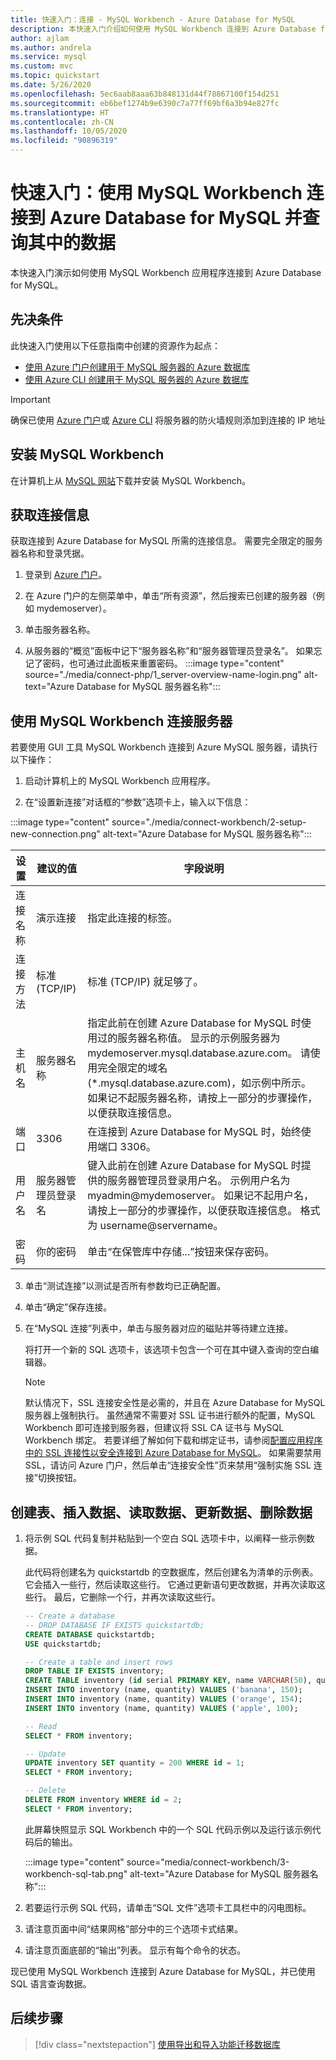 ```yaml
---
title: 快速入门：连接 - MySQL Workbench - Azure Database for MySQL
description: 本快速入门介绍如何使用 MySQL Workbench 连接到 Azure Database for MySQL 并查询其中的数据。
author: ajlam
ms.author: andrela
ms.service: mysql
ms.custom: mvc
ms.topic: quickstart
ms.date: 5/26/2020
ms.openlocfilehash: 5ec6aab8aaa63b848131d44f78867100f154d251
ms.sourcegitcommit: eb6bef1274b9e6390c7a77ff69bf6a3b94e827fc
ms.translationtype: HT
ms.contentlocale: zh-CN
ms.lasthandoff: 10/05/2020
ms.locfileid: "90896319"
---
```

# <a name="quickstart-use-mysql-workbench-to-connect-and-query-data-in-azure-database-for-mysql"></a>快速入门：使用 MySQL Workbench 连接到 Azure Database for MySQL 并查询其中的数据

本快速入门演示如何使用 MySQL Workbench 应用程序连接到 Azure Database for MySQL。

## <a name="prerequisites"></a>先决条件

此快速入门使用以下任意指南中创建的资源作为起点：
- [使用 Azure 门户创建用于 MySQL 服务器的 Azure 数据库](./quickstart-create-mysql-server-database-using-azure-portal.md)
- [使用 Azure CLI 创建用于 MySQL 服务器的 Azure 数据库](./quickstart-create-mysql-server-database-using-azure-cli.md)

> [!IMPORTANT] 
> 确保已使用 [Azure 门户](./howto-manage-firewall-using-portal.md)或 [Azure CLI](./howto-manage-firewall-using-cli.md) 将服务器的防火墙规则添加到连接的 IP 地址

## <a name="install-mysql-workbench"></a>安装 MySQL Workbench
在计算机上从 [MySQL 网站](https://dev.mysql.com/downloads/workbench/)下载并安装 MySQL Workbench。

## <a name="get-connection-information"></a>获取连接信息
获取连接到 Azure Database for MySQL 所需的连接信息。 需要完全限定的服务器名称和登录凭据。

1. 登录到 [Azure 门户](https://portal.azure.com/)。

2. 在 Azure 门户的左侧菜单中，单击“所有资源”，然后搜索已创建的服务器（例如 mydemoserver）。

3. 单击服务器名称。

4. 从服务器的“概览”面板中记下“服务器名称”和“服务器管理员登录名”。   如果忘记了密码，也可通过此面板来重置密码。
 :::image type="content" source="./media/connect-php/1_server-overview-name-login.png" alt-text="Azure Database for MySQL 服务器名称":::

## <a name="connect-to-the-server-by-using-mysql-workbench"></a>使用 MySQL Workbench 连接服务器 
若要使用 GUI 工具 MySQL Workbench 连接到 Azure MySQL 服务器，请执行以下操作：

1.    启动计算机上的 MySQL Workbench 应用程序。 

2.    在“设置新连接”对话框的“参数”选项卡上，输入以下信息：

:::image type="content" source="./media/connect-workbench/2-setup-new-connection.png" alt-text="Azure Database for MySQL 服务器名称":::

| **设置** | **建议的值** | **字段说明** |
|---|---|---|
|    连接名称 | 演示连接 | 指定此连接的标签。 |
| 连接方法 | 标准 (TCP/IP) | 标准 (TCP/IP) 就足够了。 |
| 主机名 | 服务器名称 | 指定此前在创建 Azure Database for MySQL 时使用过的服务器名称值。 显示的示例服务器为 mydemoserver.mysql.database.azure.com。 请使用完全限定的域名 (\*.mysql.database.azure.com)，如示例中所示。 如果记不起服务器名称，请按上一部分的步骤操作，以便获取连接信息。  |
| 端口 | 3306 | 在连接到 Azure Database for MySQL 时，始终使用端口 3306。 |
| 用户名 |  服务器管理员登录名 | 键入此前在创建 Azure Database for MySQL 时提供的服务器管理员登录用户名。 示例用户名为 myadmin@mydemoserver。 如果记不起用户名，请按上一部分的步骤操作，以便获取连接信息。 格式为 username\@servername。
| 密码 | 你的密码 | 单击“在保管库中存储...”按钮来保存密码。 |

3.   单击“测试连接”以测试是否所有参数均已正确配置。 

4.   单击“确定”保存连接。 

5.   在“MySQL 连接”列表中，单击与服务器对应的磁贴并等待建立连接。

        将打开一个新的 SQL 选项卡，该选项卡包含一个可在其中键入查询的空白编辑器。
    
        > [!NOTE]
        > 默认情况下，SSL 连接安全性是必需的，并且在 Azure Database for MySQL 服务器上强制执行。 虽然通常不需要对 SSL 证书进行额外的配置，MySQL Workbench 即可连接到服务器，但建议将 SSL CA 证书与 MySQL Workbench 绑定。 若要详细了解如何下载和绑定证书，请参阅[配置应用程序中的 SSL 连接性以安全连接到 Azure Database for MySQL](./howto-configure-ssl.md)。  如果需要禁用 SSL，请访问 Azure 门户，然后单击“连接安全性”页来禁用“强制实施 SSL 连接”切换按钮。

## <a name="create-a-table-insert-data-read-data-update-data-delete-data"></a>创建表、插入数据、读取数据、更新数据、删除数据
1. 将示例 SQL 代码复制并粘贴到一个空白 SQL 选项卡中，以阐释一些示例数据。

    此代码将创建名为 quickstartdb 的空数据库，然后创建名为清单的示例表。 它会插入一些行，然后读取这些行。 它通过更新语句更改数据，并再次读取这些行。 最后，它删除一个行，并再次读取这些行。
    
    ```sql
    -- Create a database
    -- DROP DATABASE IF EXISTS quickstartdb;
    CREATE DATABASE quickstartdb;
    USE quickstartdb;
    
    -- Create a table and insert rows
    DROP TABLE IF EXISTS inventory;
    CREATE TABLE inventory (id serial PRIMARY KEY, name VARCHAR(50), quantity INTEGER);
    INSERT INTO inventory (name, quantity) VALUES ('banana', 150);
    INSERT INTO inventory (name, quantity) VALUES ('orange', 154);
    INSERT INTO inventory (name, quantity) VALUES ('apple', 100);
    
    -- Read
    SELECT * FROM inventory;
    
    -- Update
    UPDATE inventory SET quantity = 200 WHERE id = 1;
    SELECT * FROM inventory;
    
    -- Delete
    DELETE FROM inventory WHERE id = 2;
    SELECT * FROM inventory;
    ```

    此屏幕快照显示 SQL Workbench 中的一个 SQL 代码示例以及运行该示例代码后的输出。
    
    :::image type="content" source="media/connect-workbench/3-workbench-sql-tab.png" alt-text="Azure Database for MySQL 服务器名称":::

2. 若要运行示例 SQL 代码，请单击“SQL 文件”选项卡工具栏中的闪电图标。
3. 请注意页面中间“结果网格”部分中的三个选项卡式结果。 
4. 请注意页面底部的“输出”列表。 显示有每个命令的状态。 

现已使用 MySQL Workbench 连接到 Azure Database for MySQL，并已使用 SQL 语言查询数据。

## <a name="next-steps"></a>后续步骤
> [!div class="nextstepaction"]
> [使用导出和导入功能迁移数据库](./concepts-migrate-import-export.md)
